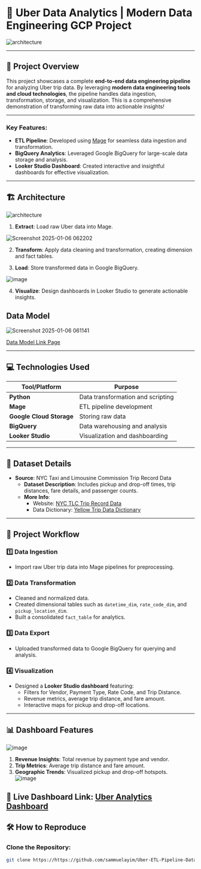 # 🚖 Uber Data Analytics | Modern Data Engineering GCP Project  

![architecture](https://github.com/user-attachments/assets/18443919-970d-47ad-a446-5b00b8b5ed8b)



---


## 📜 Project Overview  
This project showcases a complete **end-to-end data engineering pipeline** for analyzing Uber trip data. By leveraging **modern data engineering tools and cloud technologies**, the pipeline handles data ingestion, transformation, storage, and visualization. This is a comprehensive demonstration of transforming raw data into actionable insights!  

---

### Key Features:  
- **ETL Pipeline**: Developed using [Mage](https://www.mage.ai/) for seamless data ingestion and transformation.  
- **BigQuery Analytics**: Leveraged Google BigQuery for large-scale data storage and analysis.  
- **Looker Studio Dashboard**: Created interactive and insightful dashboards for effective visualization.  

---

## 🏗️ Architecture  

![architecture](https://github.com/user-attachments/assets/18443919-970d-47ad-a446-5b00b8b5ed8b)


1. **Extract**: Load raw Uber data into Mage.

![Screenshot 2025-01-06 062202](https://github.com/user-attachments/assets/2c8fede8-d00e-4cb6-a4f7-0e0f9039d0ea)

2. **Transform**: Apply data cleaning and transformation, creating dimension and fact tables.  

3. **Load**: Store transformed data in Google BigQuery.  

![image](https://github.com/user-attachments/assets/16ff8741-9089-4a6f-97af-dcc0a518a33c)

4. **Visualize**: Design dashboards in Looker Studio to generate actionable insights.

  ## Data Model
  ![Screenshot 2025-01-06 061141](https://github.com/user-attachments/assets/fa0d0ad5-1c8c-421f-ba6d-f23181977be5)

  [Data Model Link Page](https://shorturl.at/Qup6m)

---

## 💻 Technologies Used  


| Tool/Platform           | Purpose                           |
|--------------------------|-----------------------------------|
| **Python**               | Data transformation and scripting|
| **Mage**                 | ETL pipeline development         |
| **Google Cloud Storage** | Storing raw data                 |
| **BigQuery**             | Data warehousing and analysis    |
| **Looker Studio**        | Visualization and dashboarding   |  

---

## 📂 Dataset Details  

- **Source**: NYC Taxi and Limousine Commission Trip Record Data  
  - **Dataset Description**: Includes pickup and drop-off times, trip distances, fare details, and passenger counts.  
  - **More Info**:  
    - Website: [NYC TLC Trip Record Data](https://www.nyc.gov/site/tlc/about/tlc-trip-record-data.page)  
    - Data Dictionary: [Yellow Trip Data Dictionary](https://www.nyc.gov/assets/tlc/downloads/pdf/data_dictionary_trip_records_yellow.pdf)  

---

## 🚀 Project Workflow  

### 1️⃣ **Data Ingestion**  
- Import raw Uber trip data into Mage pipelines for preprocessing.  

### 2️⃣ **Data Transformation**  
- Cleaned and normalized data.  
- Created dimensional tables such as `datetime_dim`, `rate_code_dim`, and `pickup_location_dim`.  
- Built a consolidated `fact_table` for analytics.  

### 3️⃣ **Data Export**  
- Uploaded transformed data to Google BigQuery for querying and analysis.  

### 4️⃣ **Visualization**  
- Designed a **Looker Studio dashboard** featuring:  
  - Filters for Vendor, Payment Type, Rate Code, and Trip Distance.  
  - Revenue metrics, average trip distance, and fare amount.  
  - Interactive maps for pickup and drop-off locations.  

---

## 📊 Dashboard Features  

  ![image](https://github.com/user-attachments/assets/41d8deab-609d-4931-bbb2-640e1ee689ee)

1. **Revenue Insights**: Total revenue by payment type and vendor.  
2. **Trip Metrics**: Average trip distance and fare amount.  
3. **Geographic Trends**: Visualized pickup and drop-off hotspots.  
  ![image](https://github.com/user-attachments/assets/48bf0a8a-349a-4472-a441-6d11c78e2bcb)

🌟 **Live Dashboard Link**: [Uber Analytics Dashboard](https://lookerstudio.google.com/s/nl3slVGcC1g)
---

## 🛠️ How to Reproduce  

### Clone the Repository:  
```bash
git clone https://https://github.com/sammuelayim/Uber-ETL-Pipeline-Data-Engineering-Project.git
